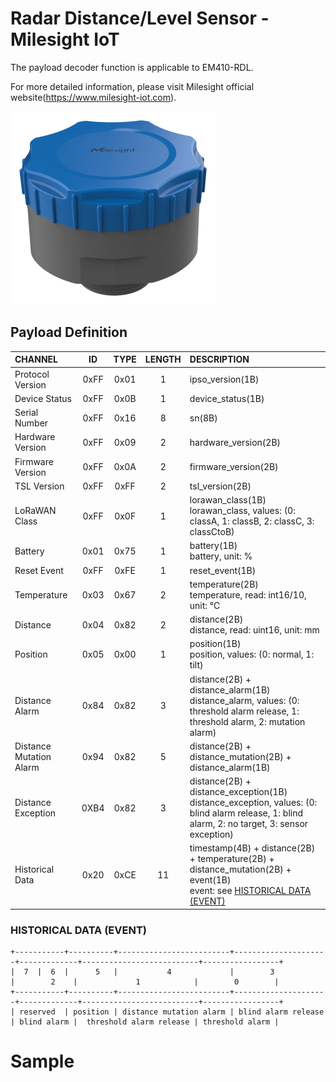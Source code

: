 # Radar Distance/Level Sensor - Milesight IoT

The payload decoder function is applicable to EM410-RDL.

For more detailed information, please visit Milesight official website(https://www.milesight-iot.com).

![EM410-RDL](EM410-RDL.png)

## Payload Definition

| CHANNEL                 |  ID  | TYPE | LENGTH | DESCRIPTION                                                                                                                                             |
| :---------------------- | :--: | :--: | :----: | :------------------------------------------------------------------------------------------------------------------------------------------------------ |
| Protocol Version        | 0xFF | 0x01 |   1    | ipso_version(1B)                                                                                                                                        |
| Device Status           | 0xFF | 0x0B |   1    | device_status(1B)                                                                                                                                       |
| Serial Number           | 0xFF | 0x16 |   8    | sn(8B)                                                                                                                                                  |
| Hardware Version        | 0xFF | 0x09 |   2    | hardware_version(2B)                                                                                                                                    |
| Firmware Version        | 0xFF | 0x0A |   2    | firmware_version(2B)                                                                                                                                    |
| TSL Version             | 0xFF | 0xFF |   2    | tsl_version(2B)                                                                                                                                         |
| LoRaWAN Class           | 0xFF | 0x0F |   1    | lorawan_class(1B)<br />lorawan_class, values: (0: classA, 1: classB, 2: classC, 3: classCtoB)                                                           |
| Battery                 | 0x01 | 0x75 |   1    | battery(1B)<br />battery, unit: %                                                                                                                       |
| Reset Event             | 0xFF | 0xFE |   1    | reset_event(1B)                                                                                                                                         |
| Temperature             | 0x03 | 0x67 |   2    | temperature(2B)<br />temperature, read: int16/10, unit: ℃                                                                                               |
| Distance                | 0x04 | 0x82 |   2    | distance(2B)<br />distance, read: uint16, unit: mm                                                                                                      |
| Position                | 0x05 | 0x00 |   1    | position(1B)<br />position, values: (0: normal, 1: tilt)                                                                                                |
| Distance Alarm          | 0x84 | 0x82 |   3    | distance(2B) + distance_alarm(1B)<br />distance_alarm, values: (0: threshold alarm release, 1: threshold alarm, 2: mutation alarm)                      |
| Distance Mutation Alarm | 0x94 | 0x82 |   5    | distance(2B) + distance_mutation(2B) + distance_alarm(1B)                                                                                               |
| Distance Exception      | 0XB4 | 0x82 |   3    | distance(2B) + distance_exception(1B)<br />distance_exception, values: (0: blind alarm release, 1: blind alarm, 2: no target, 3: sensor exception)      |
| Historical Data         | 0x20 | 0xCE |   11   | timestamp(4B) + distance(2B) + temperature(2B) + distance_mutation(2B) + event(1B)<br />event: see [HISTORICAL DATA (EVENT)](#historical-data-event) |

### HISTORICAL DATA (EVENT)

```
+-----------+----------+-------------------------+---------------------+-------------+--------------------------+-----------------+
|  7  |  6  |      5   |           4             |        3            |        2    |             1            |        0        |
+-----------+----------+-------------------------+---------------------+-------------+--------------------------+-----------------+
| reserved  | position | distance mutation alarm | blind alarm release | blind alarm |  threshold alarm release | threshold alarm |
```

# Sample

```json

```
